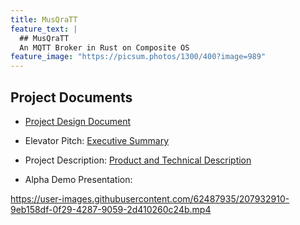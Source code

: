 ```yaml
---
title: MusQraTT
feature_text: |
  ## MusQraTT
  An MQTT Broker in Rust on Composite OS
feature_image: "https://picsum.photos/1300/400?image=989"
---
```


## Project Documents

* [Project Design Document](/docs/ProjectDesignDocument.pdf)

* Elevator Pitch: [Executive Summary](https://github.com/amohammed6/musqratt/files/10239510/Elevator.Pitch.Executive.Summary-2.pdf)
* Project Description: [Product and Technical Description]([/docs/Writing%203.pdf](docs/Writing%203.pdf))
* Alpha Demo Presentation: 

https://user-images.githubusercontent.com/62487935/207932910-9eb158df-0f29-4287-9059-2d410260c24b.mp4
